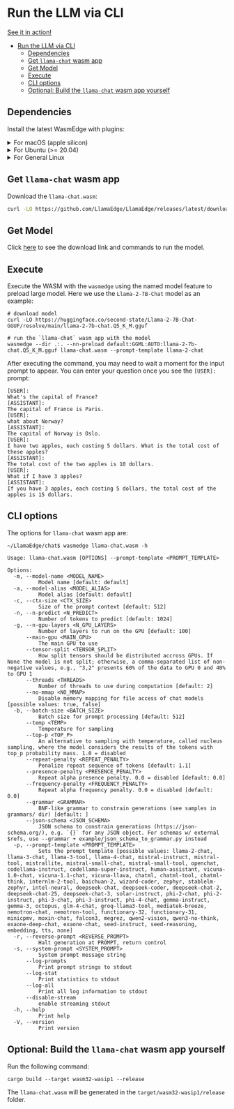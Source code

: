 # Run the LLM via CLI

[See it in action!](https://x.com/juntao/status/1705588244602114303)

<!-- @import "[TOC]" {cmd="toc" depthFrom=1 depthTo=6 orderedList=false} -->

<!-- code_chunk_output -->

- [Run the LLM via CLI](#run-the-llm-via-cli)
  - [Dependencies](#dependencies)
  - [Get `llama-chat` wasm app](#get-llama-chat-wasm-app)
  - [Get Model](#get-model)
  - [Execute](#execute)
  - [CLI options](#cli-options)
  - [Optional: Build the `llama-chat` wasm app yourself](#optional-build-the-llama-chat-wasm-app-yourself)

<!-- /code_chunk_output -->

## Dependencies

Install the latest WasmEdge with plugins:

<details> <summary> For macOS (apple silicon) </summary>

```console
# install WasmEdge-0.13.4 with wasi-nn-ggml plugin
curl -sSf https://raw.githubusercontent.com/WasmEdge/WasmEdge/master/utils/install_v2.sh | bash -s

# Assuming you use zsh (the default shell on macOS), run the following command to activate the environment
source $HOME/.zshenv
```

</details>

<details> <summary> For Ubuntu (>= 20.04) </summary>

```console
# install libopenblas-dev
apt update && apt install -y libopenblas-dev

# install WasmEdge-0.13.4 with wasi-nn-ggml plugin
curl -sSf https://raw.githubusercontent.com/WasmEdge/WasmEdge/master/utils/install_v2.sh | bash -s

# Assuming you use bash (the default shell on Ubuntu), run the following command to activate the environment
source $HOME/.bashrc
```

</details>

<details> <summary> For General Linux </summary>

```console
# install WasmEdge-0.13.4 with wasi-nn-ggml plugin
curl -sSf https://raw.githubusercontent.com/WasmEdge/WasmEdge/master/utils/install_v2.sh | bash -s

# Assuming you use bash (the default shell on Ubuntu), run the following command to activate the environment
source $HOME/.bashrc
```

</details>

## Get `llama-chat` wasm app

Download the `llama-chat.wasm`:

```bash
curl -LO https://github.com/LlamaEdge/LlamaEdge/releases/latest/download/llama-chat.wasm
```

## Get Model

Click [here](../models.md) to see the download link and commands to run the model.

## Execute

Execute the WASM with the `wasmedge` using the named model feature to preload large model. Here we use the `Llama-2-7B-Chat` model as an example:

```console
# download model
curl -LO https://huggingface.co/second-state/Llama-2-7B-Chat-GGUF/resolve/main/llama-2-7b-chat.Q5_K_M.gguf

# run the `llama-chat` wasm app with the model
wasmedge --dir .:. --nn-preload default:GGML:AUTO:llama-2-7b-chat.Q5_K_M.gguf llama-chat.wasm --prompt-template llama-2-chat
```

After executing the command, you may need to wait a moment for the input prompt to appear.
You can enter your question once you see the `[USER]:` prompt:

```console
[USER]:
What's the capital of France?
[ASSISTANT]:
The capital of France is Paris.
[USER]:
what about Norway?
[ASSISTANT]:
The capital of Norway is Oslo.
[USER]:
I have two apples, each costing 5 dollars. What is the total cost of these apples?
[ASSISTANT]:
The total cost of the two apples is 10 dollars.
[USER]:
What if I have 3 apples?
[ASSISTANT]:
If you have 3 apples, each costing 5 dollars, the total cost of the apples is 15 dollars.
```

## CLI options

The options for `llama-chat` wasm app are:

```console
~/LlamaEdge/chat$ wasmedge llama-chat.wasm -h

Usage: llama-chat.wasm [OPTIONS] --prompt-template <PROMPT_TEMPLATE>

Options:
  -m, --model-name <MODEL_NAME>
          Model name [default: default]
  -a, --model-alias <MODEL_ALIAS>
          Model alias [default: default]
  -c, --ctx-size <CTX_SIZE>
          Size of the prompt context [default: 512]
  -n, --n-predict <N_PREDICT>
          Number of tokens to predict [default: 1024]
  -g, --n-gpu-layers <N_GPU_LAYERS>
          Number of layers to run on the GPU [default: 100]
      --main-gpu <MAIN_GPU>
          The main GPU to use
      --tensor-split <TENSOR_SPLIT>
          How split tensors should be distributed accross GPUs. If None the model is not split; otherwise, a comma-separated list of non-negative values, e.g., "3,2" presents 60% of the data to GPU 0 and 40% to GPU 1
      --threads <THREADS>
          Number of threads to use during computation [default: 2]
      --no-mmap <NO_MMAP>
          Disable memory mapping for file access of chat models [possible values: true, false]
  -b, --batch-size <BATCH_SIZE>
          Batch size for prompt processing [default: 512]
      --temp <TEMP>
          Temperature for sampling
      --top-p <TOP_P>
          An alternative to sampling with temperature, called nucleus sampling, where the model considers the results of the tokens with top_p probability mass. 1.0 = disabled
      --repeat-penalty <REPEAT_PENALTY>
          Penalize repeat sequence of tokens [default: 1.1]
      --presence-penalty <PRESENCE_PENALTY>
          Repeat alpha presence penalty. 0.0 = disabled [default: 0.0]
      --frequency-penalty <FREQUENCY_PENALTY>
          Repeat alpha frequency penalty. 0.0 = disabled [default: 0.0]
      --grammar <GRAMMAR>
          BNF-like grammar to constrain generations (see samples in grammars/ dir) [default: ]
      --json-schema <JSON_SCHEMA>
          JSON schema to constrain generations (https://json-schema.org/), e.g. `{}` for any JSON object. For schemas w/ external $refs, use --grammar + example/json_schema_to_grammar.py instead
  -p, --prompt-template <PROMPT_TEMPLATE>
          Sets the prompt template [possible values: llama-2-chat, llama-3-chat, llama-3-tool, llama-4-chat, mistral-instruct, mistral-tool, mistrallite, mistral-small-chat, mistral-small-tool, openchat, codellama-instruct, codellama-super-instruct, human-assistant, vicuna-1.0-chat, vicuna-1.1-chat, vicuna-llava, chatml, chatml-tool, chatml-think, internlm-2-tool, baichuan-2, wizard-coder, zephyr, stablelm-zephyr, intel-neural, deepseek-chat, deepseek-coder, deepseek-chat-2, deepseek-chat-25, deepseek-chat-3, solar-instruct, phi-2-chat, phi-2-instruct, phi-3-chat, phi-3-instruct, phi-4-chat, gemma-instruct, gemma-3, octopus, glm-4-chat, groq-llama3-tool, mediatek-breeze, nemotron-chat, nemotron-tool, functionary-32, functionary-31, minicpmv, moxin-chat, falcon3, megrez, qwen2-vision, qwen3-no-think, exaone-deep-chat, exaone-chat, seed-instruct, seed-reasoning, embedding, tts, none]
  -r, --reverse-prompt <REVERSE_PROMPT>
          Halt generation at PROMPT, return control
  -s, --system-prompt <SYSTEM_PROMPT>
          System prompt message string
      --log-prompts
          Print prompt strings to stdout
      --log-stat
          Print statistics to stdout
      --log-all
          Print all log information to stdout
      --disable-stream
          enable streaming stdout
  -h, --help
          Print help
  -V, --version
          Print version
```

## Optional: Build the `llama-chat` wasm app yourself

Run the following command:

```console
cargo build --target wasm32-wasip1 --release
```

The `llama-chat.wasm` will be generated in the `target/wasm32-wasip1/release` folder.

